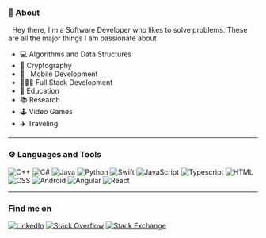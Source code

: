 
### 🧔 About

&nbsp; Hey there, I'm a Software Developer who likes to solve problems. These are all the major things I am passionate about

- 💻 Algorithms and Data Structures
- :closed_lock_with_key: Cryptography
-  📱 &nbsp; Mobile Development
- 👨🏻‍💻 Full Stack Development
- 🏫 Education
- 📚 Research 
- 🕹️ Video Games
- ✈️ Traveling

---

### ⚙️ Languages and Tools

![C++](https://img.shields.io/badge/-C++-00599C?style=flat-square&logo=c)
![C#](https://img.shields.io/badge/-C%23-purple?style=flat-square&logo=c)
![Java](https://img.shields.io/badge/-Java-E34A86?style=flat-square&logo=java)
![Python](https://img.shields.io/badge/-Python-red?style=flat-square&logo=Python)
![Swift](https://img.shields.io/badge/-Swift-black?style=flat-square&logo=Swift)
![JavaScript](https://img.shields.io/badge/-JavaScript-black?style=flat-square&logo=javascript)
![Typescript](https://img.shields.io/badge/-Typescript-black?style=flat-square&logo=typescript)
![HTML](https://img.shields.io/badge/-HTML-E34F26?style=flat-square&logo=html5&logoColor=white)
![CSS](https://img.shields.io/badge/-CSS-1572B6?style=flat-square&logo=css3)
![Android](https://img.shields.io/badge/-Android-black?style=flat-square&logo=android)
![Angular](https://img.shields.io/badge/-Angular-red?style=flat-square&logo=angular)
![React](https://img.shields.io/badge/-React-black?style=flat-square&logo=react)

---

### Find me on


<a href="https://www.linkedin.com/in/jhon-rayo"><img src="https://img.shields.io/badge/LinkedIn--_.svg?style=social&logo=linkedin" alt="LinkedIn"></a>
<a href="https://stackoverflow.com/users/12763211/jhonrayo99?tab=profile"><img src="https://img.shields.io/badge/StackOverflow--_.svg?style=social&logo=stackoverflow" alt="Stack Overflow"></a>
<a href="https://stackexchange.com/users/17591418/jhonrayo99?tab=accounts"><img src="https://img.shields.io/badge/StackExchange--_.svg?style=social&logo=stackexchange" alt="Stack Exchange"></a>
